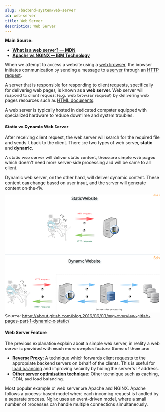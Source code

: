 ```yaml
---
slug: /backend-system/web-server
id: web-server
title: Web Server
description: Web Server
---
```


**Main Source:**

- **[What is a web server? — MDN](https://developer.mozilla.org/en-US/docs/Learn/Common_questions/Web_mechanics/What_is_a_web_server)**
- **[Apache vs NGINX — IBM Technology](https://youtu.be/9nyiY-psbMs?si=awdYABj62-vySNKk)**

When we attempt to access a website using a [web browser](/internet-and-web/web-browser), the browser initiates communication by sending a message to a [server](/computer-networking/server) through an [HTTP request](/computer-networking/http-https).

A server that is responsible for responding to client requests, specifically for delivering web pages, is known as a **web server**. Web server will respond to client request (e.g. web browser request) by delivering web pages resources such as [HTML documents](/internet-and-web/html).

A web server is typically hosted in dedicated computer equipped with specialized hardware to reduce downtime and system troubles.

#### Static vs Dynamic Web Server

After receiving client request, the web server will search for the required file and sends it back to the client. There are two types of web server, **static** and **dynamic**.

A static web server will deliver static content, these are simple web pages which doesn't need more server-side processing and will be same to all client.

Dynamic web server, on the other hand, will deliver dynamic content. These content can change based on user input, and the server will generate content on-the-fly.

![Comparison between static and dynamic web server](./static-dynamic-web-server.png)  
Source: https://about.gitlab.com/blog/2016/06/03/ssg-overview-gitlab-pages-part-1-dynamic-x-static/

#### Web Server Feature

The previous explanation explain about a simple web server, in reality a web server is provided with much more complex feature. Some of them are:

- **[Reverse Proxy](/computer-networking/proxy#reverse-proxy)**: A technique which forwards client requests to the appropriate backend servers on behalf of the clients. This is useful for [load balancing](/computer-networking/server#server-optimization) and improving security by hiding the server's IP address.
- **[Other server optimization technique](/computer-networking/server#server-optimization)**: Other technique such as caching, CDN, and load balancing.

Most popular example of web server are Apache and NGINX. Apache follows a process-based model where each incoming request is handled by a separate process. Nginx uses an event-driven model, where a small number of processes can handle multiple connections simultaneously.

